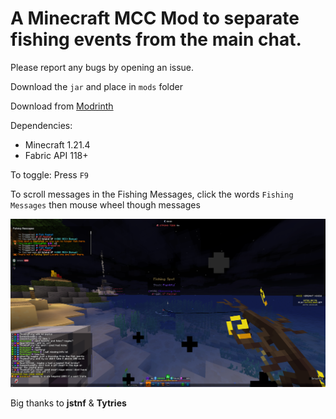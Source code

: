# A Minecraft MCC Mod to separate fishing events from the main chat. 

Please report any bugs by opening an issue.  

Download the `jar` and place in `mods` folder

Download from [Modrinth](https://modrinth.com/mod/mcc-fishing-messages-mod)

Dependencies:
  - Minecraft 1.21.4
  - Fabric API 118+

To toggle: Press `F9`

To scroll messages in the Fishing Messages, click the words `Fishing Messages` then mouse wheel though messages 

![image](https://github.com/DeFlanko/MCC-Fishing-Messages-Box/blob/main/Screenshot.png)

Big thanks to **jstnf** & **Tytries**

